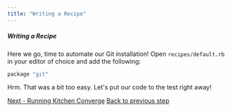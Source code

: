 ```yaml
---
title: "Writing a Recipe"
---
```

##### Writing a Recipe

Here we go, time to automate our Git installation! Open `recipes/default.rb` in your editor of choice and add the following:

~~~ruby
package "git"
~~~

Hrm. That was a bit too easy. Let's put our code to the test right away!

<div class="sidebar--footer">
<a class="button primary-cta" href="/docs/getting-started/running-converge">Next - Running Kitchen Converge</a>
<a class="sidebar--footer--back" href="/docs/getting-started/configuration">Back to previous step</a>
</div>
